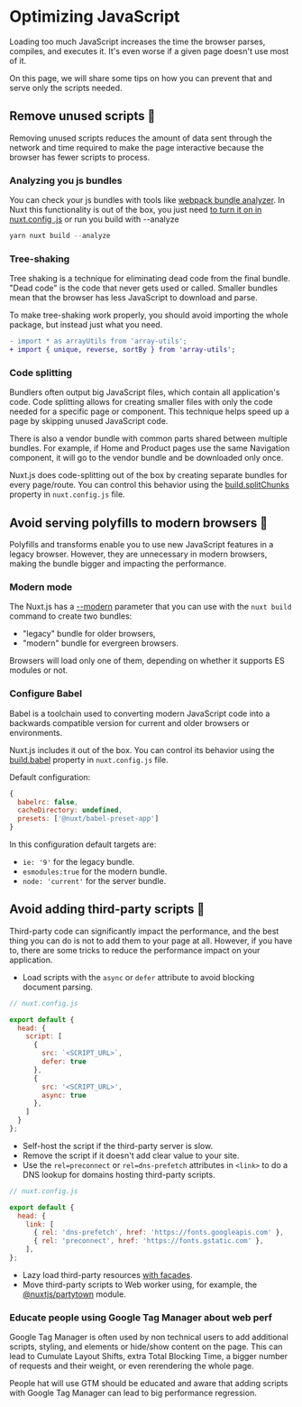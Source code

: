 # Optimizing JavaScript

Loading too much JavaScript increases the time the browser parses, compiles, and executes it. It's even worse if a given page doesn't use most of it.

On this page, we will share some tips on how you can prevent that and serve only the scripts needed.

## Remove unused scripts :orange_book:

Removing unused scripts reduces the amount of data sent through the network and time required to make the page interactive because the browser has fewer scripts to process.


### Analyzing you js bundles
You can check your js bundles with tools like [webpack bundle analyzer](https://github.com/webpack-contrib/webpack-bundle-analyzer). 
In Nuxt this functionality is out of the box, you just need [to turn it on in nuxt.config .js](https://nuxtjs.org/docs/configuration-glossary/configuration-build/#analyze) or run you build with --analyze

```javascript 
yarn nuxt build --analyze
```

### Tree-shaking

Tree shaking is a technique for eliminating dead code from the final bundle. "Dead code" is the code that never gets used or called. Smaller bundles mean that the browser has less JavaScript to download and parse.

To make tree-shaking work properly, you should avoid importing the whole package, but instead just what you need.

```diff
- import * as arrayUtils from 'array-utils';
+ import { unique, reverse, sortBy } from 'array-utils';
```

### Code splitting

Bundlers often output big JavaScript files, which contain all application's code. Code splitting allows for creating smaller files with only the code needed for a specific page or component. This technique helps speed up a page by skipping unused JavaScript code.

There is also a vendor bundle with common parts shared between multiple bundles. For example, if Home and Product pages use the same Navigation component, it will go to the vendor bundle and be downloaded only once.

Nuxt.js does code-splitting out of the box by creating separate bundles for every page/route. You can control this behavior using the [build.splitChunks](https://nuxtjs.org/docs/configuration-glossary/configuration-build/#splitchunks) property in `nuxt.config.js` file.

## Avoid serving polyfills to modern browsers :ledger:

Polyfills and transforms enable you to use new JavaScript features in a legacy browser. However, they are unnecessary in modern browsers, making the bundle bigger and impacting the performance.

### Modern mode

The Nuxt.js has a [--modern](https://nuxtjs.org/docs/configuration-glossary/configuration-modern/) parameter that you can use with the `nuxt build` command to create two bundles:

* "legacy" bundle for older browsers,
* "modern" bundle for evergreen browsers.

Browsers will load only one of them, depending on whether it supports ES modules or not.

### Configure Babel

Babel is a toolchain used to converting modern JavaScript code into a backwards compatible version for current and older browsers or environments.

Nuxt.js includes it out of the box. You can control its behavior using the [build.babel](https://nuxtjs.org/docs/configuration-glossary/configuration-build/#babel) property in `nuxt.config.js` file.

Default configuration:
```javascript 
{
  babelrc: false,
  cacheDirectory: undefined,
  presets: ['@nuxt/babel-preset-app']
}
```

In this configuration default targets are:

* `ie: '9'` for the legacy bundle.
* `esmodules:true` for the modern bundle.
* `node: 'current'` for the server bundle.

## Avoid adding third-party scripts :ledger:

Third-party code can significantly impact the performance, and the best thing you can do is not to add them to your page at all. However, if you have to, there are some tricks to reduce the performance impact on your application.

* Load scripts with the `async` or `defer` attribute to avoid blocking document parsing.

```javascript
// nuxt.config.js

export default {
  head: {
    script: [
      {
        src: `<SCRIPT_URL>`,
        defer: true
      },
      { 
        src: '<SCRIPT_URL>',
        async: true
      },
    ]
  }
};
```

* Self-host the script if the third-party server is slow.
* Remove the script if it doesn't add clear value to your site.
* Use the `rel=preconnect` or `rel=dns-prefetch` attributes in `<link>` to do a DNS lookup for domains hosting third-party scripts.

```javascript
// nuxt.config.js

export default {
  head: {
    link: [
      { rel: 'dns-prefetch', href: 'https://fonts.googleapis.com' },
      { rel: 'preconnect', href: 'https://fonts.gstatic.com' },
    ],
};
```

* Lazy load third-party resources [with facades](https://web.dev/third-party-facades/?utm_source=lighthouse&utm_medium=devtools).
* Move third-party scripts to Web worker using, for example, the [@nuxtjs/partytown](https://github.com/nuxt-community/partytown-module) module.

### Educate people using Google Tag Manager about web perf

Google Tag Manager is often used by non technical users to add additional scripts, styling, and elements or hide/show content on the page. This can lead to Cumulate Layout Shifts, extra Total Blocking Time, a bigger number of requests and their weight, or even rerendering the whole page.

People hat will use GTM should be educated and aware that adding scripts with Google Tag Manager can lead to big performance regression.
